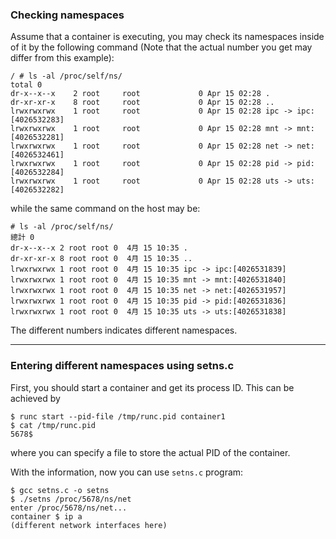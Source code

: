 ### Checking namespaces

Assume that a container is executing, you may check its namespaces inside of it by the following command
(Note that the actual number you get may differ from this example):
```
/ # ls -al /proc/self/ns/
total 0
dr-x--x--x    2 root     root             0 Apr 15 02:28 .
dr-xr-xr-x    8 root     root             0 Apr 15 02:28 ..
lrwxrwxrwx    1 root     root             0 Apr 15 02:28 ipc -> ipc:[4026532283]
lrwxrwxrwx    1 root     root             0 Apr 15 02:28 mnt -> mnt:[4026532281]
lrwxrwxrwx    1 root     root             0 Apr 15 02:28 net -> net:[4026532461]
lrwxrwxrwx    1 root     root             0 Apr 15 02:28 pid -> pid:[4026532284]
lrwxrwxrwx    1 root     root             0 Apr 15 02:28 uts -> uts:[4026532282]
```
while the same command on the host may be:
```
# ls -al /proc/self/ns/
總計 0
dr-x--x--x 2 root root 0  4月 15 10:35 .
dr-xr-xr-x 8 root root 0  4月 15 10:35 ..
lrwxrwxrwx 1 root root 0  4月 15 10:35 ipc -> ipc:[4026531839]
lrwxrwxrwx 1 root root 0  4月 15 10:35 mnt -> mnt:[4026531840]
lrwxrwxrwx 1 root root 0  4月 15 10:35 net -> net:[4026531957]
lrwxrwxrwx 1 root root 0  4月 15 10:35 pid -> pid:[4026531836]
lrwxrwxrwx 1 root root 0  4月 15 10:35 uts -> uts:[4026531838]
```

The different numbers indicates different namespaces.

---

### Entering different namespaces using setns.c

First, you should start a container and get its process ID.  This can be achieved by
```
$ runc start --pid-file /tmp/runc.pid container1
$ cat /tmp/runc.pid
5678$
```
where you can specify a file to store the actual PID of the container.

With the information, now you can use `setns.c` program:
```
$ gcc setns.c -o setns
$ ./setns /proc/5678/ns/net
enter /proc/5678/ns/net...
container $ ip a
(different network interfaces here)
```
